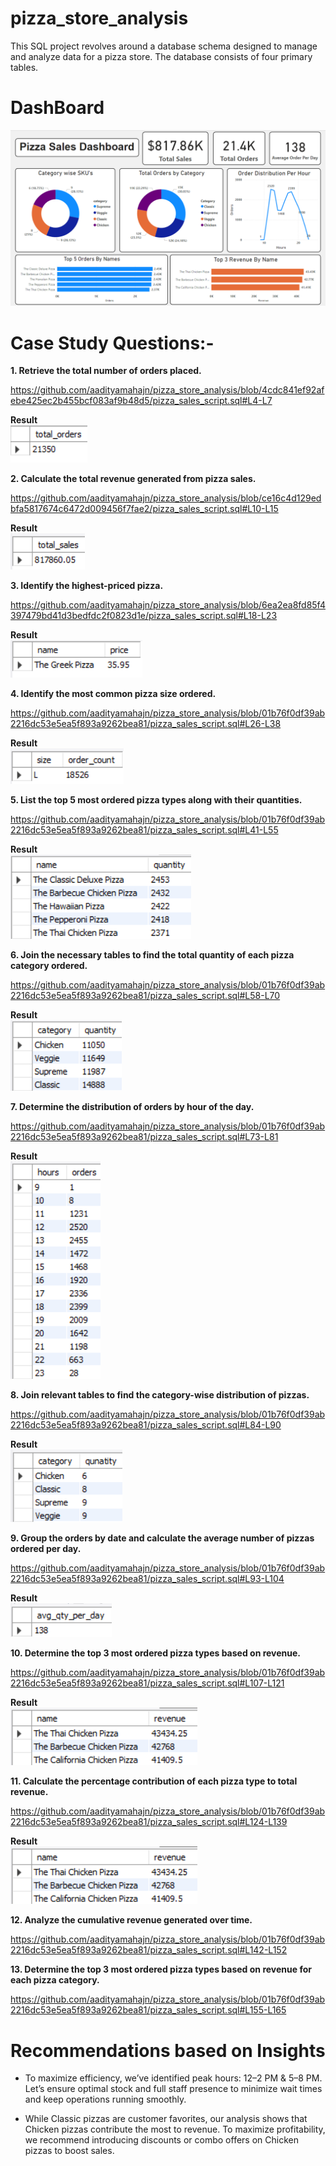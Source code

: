 # pizza_store_analysis
This SQL project revolves around a database schema designed to manage and analyze data for a pizza store. The database consists of four primary tables.

# DashBoard
![image alt](https://github.com/aadityamahajn/pizza_store_analysis/blob/465bdfb4ed08ec9c5ff2b56fa46cb9ebc3196fa8/image/Dashboard.png)

# Case Study Questions:-
**1. Retrieve the total number of orders placed.**
 
 https://github.com/aadityamahajn/pizza_store_analysis/blob/4cdc841ef92afebe425ec2b455bcf083af9b48d5/pizza_sales_script.sql#L4-L7

**Result**\
![image alt](https://github.com/aadityamahajn/pizza_store_analysis/blob/edccb93389454843c3aede71e23f86661ea3f198/image/1.png)

**2. Calculate the total revenue generated from pizza sales.**

https://github.com/aadityamahajn/pizza_store_analysis/blob/ce16c4d129edbfa5817674c6472d009456f7fae2/pizza_sales_script.sql#L10-L15

**Result**\
![image alt](https://github.com/aadityamahajn/pizza_store_analysis/blob/76f4bb42fd0fa84b609b31da73325198a79955fb/image/2.png)
 
**3. Identify the highest-priced pizza.**

https://github.com/aadityamahajn/pizza_store_analysis/blob/6ea2ea8fd85f4397479bd41d3bedfdc2f0823d1e/pizza_sales_script.sql#L18-L23

**Result**\
![image alt](https://github.com/aadityamahajn/pizza_store_analysis/blob/76f4bb42fd0fa84b609b31da73325198a79955fb/image/3.png)
 
**4. Identify the most common pizza size ordered.**

https://github.com/aadityamahajn/pizza_store_analysis/blob/01b76f0df39ab2216dc53e5ea5f893a9262bea81/pizza_sales_script.sql#L26-L38

**Result**\
![image alt](https://github.com/aadityamahajn/pizza_store_analysis/blob/76f4bb42fd0fa84b609b31da73325198a79955fb/image/4.png)
 
**5. List the top 5 most ordered pizza types along with their quantities.**

https://github.com/aadityamahajn/pizza_store_analysis/blob/01b76f0df39ab2216dc53e5ea5f893a9262bea81/pizza_sales_script.sql#L41-L55

**Result**\
![image alt](https://github.com/aadityamahajn/pizza_store_analysis/blob/76f4bb42fd0fa84b609b31da73325198a79955fb/image/5.png)
 
**6. Join the necessary tables to find the total quantity of each pizza category ordered.**

https://github.com/aadityamahajn/pizza_store_analysis/blob/01b76f0df39ab2216dc53e5ea5f893a9262bea81/pizza_sales_script.sql#L58-L70

**Result**\
![image alt](https://github.com/aadityamahajn/pizza_store_analysis/blob/76f4bb42fd0fa84b609b31da73325198a79955fb/image/6.png)

**7. Determine the distribution of orders by hour of the day.**

https://github.com/aadityamahajn/pizza_store_analysis/blob/01b76f0df39ab2216dc53e5ea5f893a9262bea81/pizza_sales_script.sql#L73-L81

**Result**\
![image alt](https://github.com/aadityamahajn/pizza_store_analysis/blob/76f4bb42fd0fa84b609b31da73325198a79955fb/image/7.png)
 
**8. Join relevant tables to find the category-wise distribution of pizzas.**

https://github.com/aadityamahajn/pizza_store_analysis/blob/01b76f0df39ab2216dc53e5ea5f893a9262bea81/pizza_sales_script.sql#L84-L90

**Result**\
![image alt](https://github.com/aadityamahajn/pizza_store_analysis/blob/76f4bb42fd0fa84b609b31da73325198a79955fb/image/8.png)
 
**9. Group the orders by date and calculate the average number of pizzas ordered per day.**

https://github.com/aadityamahajn/pizza_store_analysis/blob/01b76f0df39ab2216dc53e5ea5f893a9262bea81/pizza_sales_script.sql#L93-L104

**Result**\
![image alt](https://github.com/aadityamahajn/pizza_store_analysis/blob/76f4bb42fd0fa84b609b31da73325198a79955fb/image/9.png)
 
**10. Determine the top 3 most ordered pizza types based on revenue.**

https://github.com/aadityamahajn/pizza_store_analysis/blob/01b76f0df39ab2216dc53e5ea5f893a9262bea81/pizza_sales_script.sql#L107-L121

**Result**\
![image alt](https://github.com/aadityamahajn/pizza_store_analysis/blob/76f4bb42fd0fa84b609b31da73325198a79955fb/image/10.png)

**11. Calculate the percentage contribution of each pizza type to total revenue.**

https://github.com/aadityamahajn/pizza_store_analysis/blob/01b76f0df39ab2216dc53e5ea5f893a9262bea81/pizza_sales_script.sql#L124-L139

**Result**\
![image alt](https://github.com/aadityamahajn/pizza_store_analysis/blob/76f4bb42fd0fa84b609b31da73325198a79955fb/image/10.png)
 
**12. Analyze the cumulative revenue generated over time.**

https://github.com/aadityamahajn/pizza_store_analysis/blob/01b76f0df39ab2216dc53e5ea5f893a9262bea81/pizza_sales_script.sql#L142-L152
 
**13. Determine the top 3 most ordered pizza types based on revenue for each pizza category.**

https://github.com/aadityamahajn/pizza_store_analysis/blob/01b76f0df39ab2216dc53e5ea5f893a9262bea81/pizza_sales_script.sql#L155-L165

# Recommendations based on Insights
* To maximize efficiency, we’ve identified peak hours: 12–2 PM & 5–8 PM. Let’s ensure optimal stock and full staff presence to minimize wait times and keep operations running smoothly.

* While Classic pizzas are customer favorites, our analysis shows that Chicken pizzas contribute the most to revenue. To maximize profitability, we recommend introducing discounts or combo offers on Chicken pizzas to boost sales.
